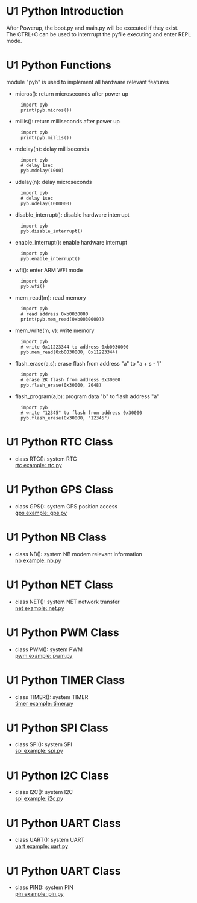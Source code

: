 # U1 Python Introduction
After Powerup, the boot.py and main.py will be executed if they exist.<br>
The CTRL+C can be used to interrrupt the pyfile executing and enter REPL mode. <br>
# U1 Python Functions
module "pyb" is used to implement all hardware relevant features <br>
- micros():     return microseconds after power up<br>

        import pyb
        print(pyb.micros())
    
- millis():     return milliseconds after power up<br>

        import pyb
        print(pyb.millis())
        
- mdelay(n):     delay milliseconds<br>

        import pyb
        # delay 1sec
        pyb.mdelay(1000) 
        
- udelay(n):     delay microseconds<br>

        import pyb
        # delay 1sec
        pyb.udelay(1000000)
        
- disable_interrupt():     disable hardware interrupt<br>

        import pyb
        pyb.disable_interrupt()
        
- enable_interrupt():     enable hardware interrupt<br>

        import pyb
        pyb.enable_interrupt()
        
- wfi():     enter ARM WFI mode<br>

        import pyb
        pyb.wfi()
        
- mem_read(m):     read memory<br>

        import pyb
        # read address 0xb0030000
        print(pyb.mem_read(0xb0030000))
        
- mem_write(m, v):     write memory<br>

        import pyb
        # write 0x11223344 to address 0xb0030000
        pyb.mem_read(0xb0030000, 0x11223344)
        
- flash_erase(a,s):     erase flash from address "a" to "a + s - 1"<br>

        import pyb
        # erase 2K flash from address 0x30000
        pyb.flash_erase(0x30000, 2048)
        
- flash_program(a,b):     program data "b" to flash address "a"<br>

        import pyb
        # write "12345" to flash from address 0x30000
        pyb.flash_erase(0x30000, "12345")
        
# U1 Python RTC Class<br>
- class RTC():     system RTC<br>
    [rtc example: rtc.py](./rtc.py) <br>
# U1 Python GPS Class<br>
- class GPS():     system GPS position access<br>
    [gps example: gps.py](./gps.py) <br>
# U1 Python NB Class<br>
- class NB():     system NB modem relevant information<br>
    [nb example: nb.py](./nb.py) <br>
# U1 Python NET Class<br>
- class NET():     system NET network transfer <br>
    [net example: net.py](./net.py) <br>
# U1 Python PWM Class<br>
- class PWM():     system PWM <br>
    [pwm example: pwm.py](./pwm.py) <br>
# U1 Python TIMER Class<br>
- class TIMER():     system TIMER<br>
    [timer example: timer.py](./timer.py) <br>
# U1 Python SPI Class<br>
- class SPI():     system SPI<br>
    [spi example: spi.py](./spi.py) <br>
# U1 Python I2C Class<br>
- class I2C():    system I2C<br>
    [spi example: i2c.py](./i2c.py) <br>
# U1 Python UART Class<br>
- class UART():     system UART<br>
    [uart example: uart.py](./uart.py) <br>
# U1 Python UART Class<br>
- class PIN():     system PIN<br>
    [pin example: pin.py](./pin.py) <br>
